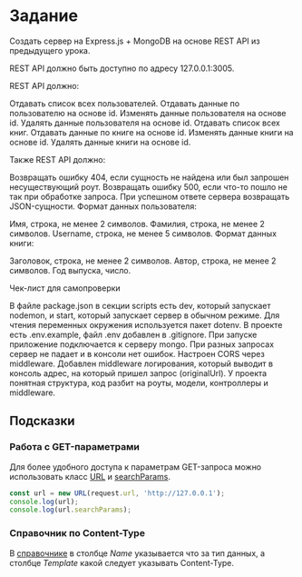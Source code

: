 # Задание

Создать сервер на Express.js + MongoDB на основе REST API из предыдущего урока.

REST API должно быть доступно по адресу 127.0.0.1:3005.

REST API должно:

Отдавать список всех пользователей.
Отдавать данные по пользователю на основе id.
Изменять данные пользователя на основе id.
Удалять данные пользователя на основе id.
Отдавать список всех книг.
Отдавать данные по книге на основе id.
Изменять данные книги на основе id.
Удалять данные книги на основе id.

Также REST API должно:

Возвращать ошибку 404, если сущность не найдена или был запрошен несуществующий роут.
Возвращать ошибку 500, если что-то пошло не так при обработке запроса.
При успешном ответе сервера возвращать JSON-сущности.
Формат данных пользователя:

Имя, строка, не менее 2 символов.
Фамилия, строка, не менее 2 символов.
Username, строка, не менее 5 символов.
Формат данных книги:

Заголовок, строка, не менее 2 символов.
Автор, строка, не менее 2 символов.
Год выпуска, число.

Чек-лист для самопроверки

В файле package.json в секции scripts есть dev, который запускает nodemon, и 
start, который запускает сервер в обычном режиме.
Для чтения переменных окружения используется пакет dotenv.
В проекте есть .env.example, файл .env добавлен в .gitignore.
При запуске приложение подключается к серверу mongo.
При разных запросах сервер не падает и в консоли нет ошибок.
Настроен CORS через middleware.
Добавлен middleware логирования, который выводит в консоль адрес, на который пришел запрос (originalUrl).
У проекта понятная структура, код разбит на роуты, модели, контроллеры и middleware.

## Подсказки

### Работа с GET-параметрами

Для более удобного доступа к параметрам GET-запроса можно использовать
класс [URL](https://developer.mozilla.org/en-US/docs/Web/API/URL_API)
и [searchParams](https://developer.mozilla.org/ru/docs/Web/API/URLSearchParams).

```js
const url = new URL(request.url, 'http://127.0.0.1');
console.log(url);
console.log(url.searchParams);
```

### Справочник по Content-Type

В [справочнике](https://www.iana.org/assignments/media-types/media-types.xhtml) в столбце _Name_ указывается что за тип
данных, а столбце _Template_ какой следует указывать Content-Type.

